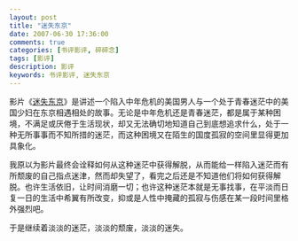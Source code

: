 ```yaml
---
layout: post
title: "迷失东京"
date: 2007-06-30 17:36:00
comments: true
categories: [书评影评, 碎碎念]
tags: [影评]
description: 影评 
keywords: 书评影评, 迷失东京
---
```


影片《[迷失东京](http://movie.douban.com/subject/1291835/)》是讲述一个陷入中年危机的美国男人与一个处于青春迷茫中的美国少妇在东京相遇相处的故事。无论是中年危机还是青春迷茫，都是属于某种困境，不满足或厌倦于生活现状，却又无法确切地知道自己到底想追求什么，处于一种无所事事而不知所措的迷茫，而这种困境又在陌生的国度孤寂的空间里显得更加具象化。

我原以为影片最终会诠释如何从这种迷茫中获得解脱，从而能给一样陷入迷茫而有所颓废的自己指点迷津，然而却失望了，看完之后还是不知道他们将如何获得解脱。也许生活依旧，让时间消磨一切；也许这种迷茫本就是无事找事，在平淡而日复一日的生活中希翼有所改变，抑或是人性中掩藏的孤寂与伤感在某一段时间里格外强烈吧。

于是继续着淡淡的迷茫，淡淡的颓废，淡淡的迷失。
